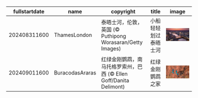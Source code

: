 |fullstartdate|name|copyright|title|image|
|--|--|--|--|--|
202408311600|ThamesLondon|泰晤士河，伦敦，英国 (© Puthipong Worasaran/Getty Images)|小船轻轻划过泰晤士河|![](/zh-CN/2024/09/202408311600ThamesLondon.jpg)|
202409011600|BuracodasAraras|红绿金刚鹦鹉，南马托格罗索州，巴西 (© Ellen Goff/Danita Delimont)|红绿金刚鹦鹉之家|![](/zh-CN/2024/09/202409011600BuracodasAraras.jpg)|
